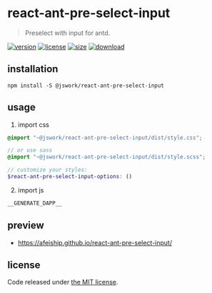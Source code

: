 # react-ant-pre-select-input
> Preselect with input for antd.

[![version][version-image]][version-url]
[![license][license-image]][license-url]
[![size][size-image]][size-url]
[![download][download-image]][download-url]

## installation
```shell
npm install -S @jswork/react-ant-pre-select-input
```

## usage
1. import css
  ```scss
  @import "~@jswork/react-ant-pre-select-input/dist/style.css";

  // or use sass
  @import "~@jswork/react-ant-pre-select-input/dist/style.scss";

  // customize your styles:
  $react-ant-pre-select-input-options: ()
  ```
2. import js
  ```js
__GENERATE_DAPP__
  ```

## preview
- https://afeiship.github.io/react-ant-pre-select-input/

## license
Code released under [the MIT license](https://github.com/afeiship/react-ant-pre-select-input/blob/master/LICENSE.txt).

[version-image]: https://img.shields.io/npm/v/@jswork/react-ant-pre-select-input
[version-url]: https://npmjs.org/package/@jswork/react-ant-pre-select-input

[license-image]: https://img.shields.io/npm/l/@jswork/react-ant-pre-select-input
[license-url]: https://github.com/afeiship/react-ant-pre-select-input/blob/master/LICENSE.txt

[size-image]: https://img.shields.io/bundlephobia/minzip/@jswork/react-ant-pre-select-input
[size-url]: https://github.com/afeiship/react-ant-pre-select-input/blob/master/dist/react-ant-pre-select-input.min.js

[download-image]: https://img.shields.io/npm/dm/@jswork/react-ant-pre-select-input
[download-url]: https://www.npmjs.com/package/@jswork/react-ant-pre-select-input
